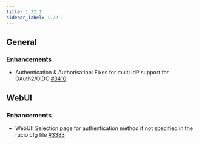 ```yaml
---
title: 1.22.1
sidebar_label: 1.22.1
---
```


## General

### Enhancements

- Authentication & Authorisation: Fixes for multi IdP support for OAuth2/OIDC [#3410](https://github.com/rucio/rucio/issues/3410)

## WebUI

### Enhancements

- WebUI: Selection page for authentication method if not specified in the rucio.cfg file [#3383](https://github.com/rucio/rucio/issues/3383)

